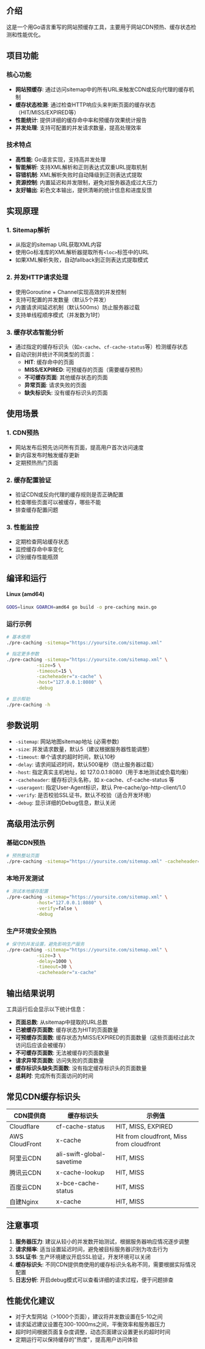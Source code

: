 ## 介绍

这是一个用Go语言重写的网站预缓存工具，主要用于网站CDN预热、缓存状态检测和性能优化。

## 项目功能

### 核心功能
- **网站预缓存**: 通过访问sitemap中的所有URL来触发CDN或反向代理的缓存机制
- **缓存状态检测**: 通过检查HTTP响应头来判断页面的缓存状态（HIT/MISS/EXPIRED等）
- **性能统计**: 提供详细的缓存命中率和预缓存效果统计报告
- **并发处理**: 支持可配置的并发请求数量，提高处理效率

### 技术特点
- **高性能**: Go语言实现，支持高并发处理
- **智能解析**: 支持XML解析和正则表达式双重URL提取机制
- **容错机制**: XML解析失败时自动降级到正则表达式提取
- **资源控制**: 内置延迟和并发限制，避免对服务器造成过大压力
- **友好输出**: 彩色文本输出，提供清晰的统计信息和进度反馈

## 实现原理

### 1. Sitemap解析
- 从指定的sitemap URL获取XML内容
- 使用Go标准库的XML解析器提取所有`<loc>`标签中的URL
- 如果XML解析失败，自动fallback到正则表达式提取模式

### 2. 并发HTTP请求处理
- 使用Goroutine + Channel实现高效的并发控制
- 支持可配置的并发数量（默认5个并发）
- 内置请求间延迟机制（默认500ms）防止服务器过载
- 支持单线程顺序模式（并发数为1时）

### 3. 缓存状态智能分析
- 通过指定的缓存标识头（如`x-cache`、`cf-cache-status`等）检测缓存状态
- 自动识别并统计不同类型的页面：
  - **HIT**: 缓存命中的页面
  - **MISS/EXPIRED**: 可预缓存的页面（需要缓存预热）
  - **不可缓存页面**: 其他缓存状态的页面
  - **异常页面**: 请求失败的页面
  - **缺失标识头**: 没有缓存标识头的页面

## 使用场景

### 1. CDN预热
- 网站发布后预先访问所有页面，提高用户首次访问速度
- 新内容发布时触发缓存更新
- 定期预热热门页面

### 2. 缓存配置验证
- 验证CDN或反向代理的缓存规则是否正确配置
- 检查哪些页面可以被缓存，哪些不能
- 排查缓存配置问题

### 3. 性能监控
- 定期检查网站缓存状态
- 监控缓存命中率变化
- 识别缓存性能瓶颈


## 编译和运行

#### Linux (amd64)
```bash
GOOS=linux GOARCH=amd64 go build -o pre-caching main.go
```

### 运行示例
```bash
# 基本使用
./pre-caching -sitemap="https://yoursite.com/sitemap.xml"

# 指定更多参数
./pre-caching -sitemap="https://yoursite.com/sitemap.xml" \
           -size=5 \
           -timeout=15 \
           -cacheheader="x-cache" \
           -host="127.0.0.1:8080" \
           -debug

# 显示帮助
./pre-caching -h
```

## 参数说明

- `-sitemap`: 网站地图sitemap地址 (必需参数)
- `-size`: 并发请求数量，默认5（建议根据服务器性能调整）
- `-timeout`: 单个请求的超时时间，默认10秒
- `-delay`: 请求间延迟时间，默认500毫秒（防止服务器过载）
- `-host`: 指定真实主机地址，如 127.0.0.1:8080（用于本地测试或负载均衡）
- `-cacheheader`: 缓存标识头名称，如 x-cache、cf-cache-status 等
- `-useragent`: 指定User-Agent标识，默认 Pre-cache/go-http-client/1.0
- `-verify`: 是否校验SSL证书，默认不校验（适合开发环境）
- `-debug`: 显示详细的Debug信息，默认关闭

## 高级用法示例

### 基础CDN预热
```bash
# 预热整站页面
./pre-caching -sitemap="https://yoursite.com/sitemap.xml" -cacheheader="x-cache"
```

### 本地开发测试
```bash
# 测试本地缓存配置
./pre-caching -sitemap="https://yoursite.com/sitemap.xml" \
           -host="127.0.0.1:8080" \
           -verify=false \
           -debug
```

### 生产环境安全预热
```bash
# 保守的并发设置，避免影响生产服务
./pre-caching -sitemap="https://yoursite.com/sitemap.xml" \
           -size=3 \
           -delay=1000 \
           -timeout=30 \
           -cacheheader="x-cache"
```

## 输出结果说明

工具运行后会显示以下统计信息：

- **页面总数**: 从sitemap中提取的URL总数
- **已被缓存页面数**: 缓存状态为HIT的页面数量
- **可预缓存页面数**: 缓存状态为MISS/EXPIRED的页面数量（这些页面经过此次访问后应该会被缓存）
- **不可缓存页面数**: 无法被缓存的页面数量
- **请求异常页面数**: 访问失败的页面数量
- **缓存标识头缺失页面数**: 没有指定缓存标识头的页面数量
- **总耗时**: 完成所有页面访问的时间

## 常见CDN缓存标识头

| CDN提供商 | 缓存标识头 | 示例值 |
|-----------|------------|--------|
| Cloudflare | cf-cache-status | HIT, MISS, EXPIRED |
| AWS CloudFront | x-cache | Hit from cloudfront, Miss from cloudfront |
| 阿里云CDN | ali-swift-global-savetime | HIT, MISS |
| 腾讯云CDN | x-cache-lookup | HIT, MISS |
| 百度云CDN | x-bce-cache-status | HIT, MISS |
| 自建Nginx | x-cache | HIT, MISS |

## 注意事项

1. **服务器压力**: 建议从较小的并发数开始测试，根据服务器响应情况逐步调整
2. **请求频率**: 适当设置延迟时间，避免被目标服务器识别为攻击行为
3. **SSL证书**: 生产环境建议开启SSL验证，开发环境可以关闭
4. **缓存标识头**: 不同CDN提供商使用的缓存标识头名称不同，需要根据实际情况配置
5. **日志分析**: 开启debug模式可以查看详细的请求过程，便于问题排查

## 性能优化建议

- 对于大型网站（>1000个页面），建议将并发数设置在5-10之间
- 请求延迟建议设置在300-1000ms之间，平衡效率和服务器压力
- 超时时间根据页面复杂度调整，动态页面建议设置更长的超时时间
- 定期运行可以保持缓存的"热度"，提高用户访问体验
